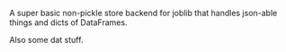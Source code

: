 A super basic non-pickle store backend for joblib that handles json-able things and dicts of DataFrames.

Also some dat stuff.
